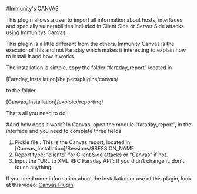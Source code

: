#Immunity's CANVAS

This plugin allows a user to import all information about hosts, interfaces and specially vulnerabilities included in Client Side or Server Side attacks using Immunitys Canvas.

This plugin is a little different from the others, Immunity Canvas is the executor of this and not Faraday which makes it interesting to explain how to install it and how it works.

The installation is simple, copy the folder “faraday_report” located in

[Faraday_Installation]/helpers/plugins/canvas/ 

to the folder 

[Canvas_Installation]/exploits/reporting/

That’s all you need to do!

#And how does it work?
In Canvas, open the module “faraday_report”, in the interface and you need to complete three fields:

1. Pickle file : This is the Canvas report, located in [Canvas_Installation]/Sessions/$SESSION_NAME
2. Report type: “clientd” for Client Side attacks or “Canvas” if not.
3. Input the “URL to XML RPC Faraday API”: If you didn’t change it, don't touch anything.

If you need more information about the installation or use of this plugin, look at this video: 
[Canvas Plugin](https://www.youtube.com/watch?v=MBFiT__y9iQ)